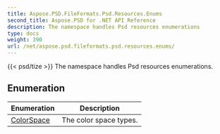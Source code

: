 ```yaml
---
title: Aspose.PSD.FileFormats.Psd.Resources.Enums
second_title: Aspose.PSD for .NET API Reference
description: The namespace handles Psd resources enumerations
type: docs
weight: 390
url: /net/aspose.psd.fileformats.psd.resources.enums/
---
```

{{< psd/tize >}}
The namespace handles Psd resources enumerations.

## Enumeration

| Enumeration | Description |
| --- | --- |
| [ColorSpace](./colorspace/) | The color space types. |


